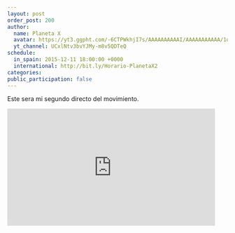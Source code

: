 ```yaml
---
layout: post
order_post: 200
author:
  name: Planeta X
  avatar: https://yt3.ggpht.com/-6CTPWkhjI7s/AAAAAAAAAAI/AAAAAAAAAAA/1oAdWU2ykto/s88-c-k-no/photo.jpg
  yt_channel: UCxlNtv3bvYJMy-m8v5QDTeQ
schedule:
  in_spain: 2015-12-11 18:00:00 +0000
  international: http://bit.ly/Horario-PlanetaX2
categories:
public_participation: false
---
```

Este sera mi segundo directo del movimiento.

<iframe width="475" height="267" src="https://www.youtube.com/embed/OcWwgvHsobY" frameborder="0" allowfullscreen></iframe>
